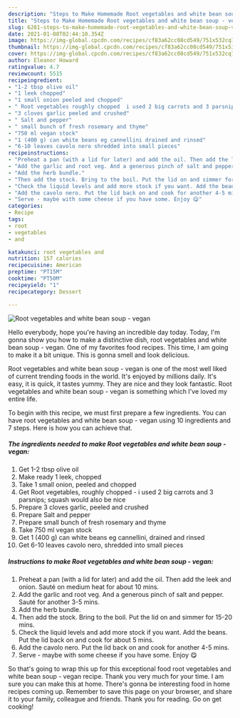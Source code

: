 ```yaml
---
description: "Steps to Make Homemade Root vegetables and white bean soup - vegan"
title: "Steps to Make Homemade Root vegetables and white bean soup - vegan"
slug: 6281-steps-to-make-homemade-root-vegetables-and-white-bean-soup-vegan
date: 2021-01-08T02:44:10.354Z
image: https://img-global.cpcdn.com/recipes/cf83a62cc08cd549/751x532cq70/root-vegetables-and-white-bean-soup-vegan-recipe-main-photo.jpg
thumbnail: https://img-global.cpcdn.com/recipes/cf83a62cc08cd549/751x532cq70/root-vegetables-and-white-bean-soup-vegan-recipe-main-photo.jpg
cover: https://img-global.cpcdn.com/recipes/cf83a62cc08cd549/751x532cq70/root-vegetables-and-white-bean-soup-vegan-recipe-main-photo.jpg
author: Eleanor Howard
ratingvalue: 4.7
reviewcount: 5515
recipeingredient:
- "1-2 tbsp olive oil"
- "1 leek chopped"
- "1 small onion peeled and chopped"
- " Root vegetables roughly chopped  i used 2 big carrots and 3 parsnips squash would also be nice"
- "3 cloves garlic peeled and crushed"
- " Salt and pepper"
- " small bunch of fresh rosemary and thyme"
- "750 ml vegan stock"
- "1 (400 g) can white beans eg cannellini drained and rinsed"
- "6-10 leaves cavolo nero shredded into small pieces"
recipeinstructions:
- "Preheat a pan (with a lid for later) and add the oil. Then add the leek and onion. Sauté on medium heat for about 10 mins."
- "Add the garlic and root veg. And a generous pinch of salt and pepper. Sauté for another 3-5 mins."
- "Add the herb bundle."
- "Then add the stock. Bring to the boil. Put the lid on and simmer for 15-20 mins."
- "Check the liquid levels and add more stock if you want. Add the beans. Put the lid back on and cook for about 5 mins."
- "Add the cavolo nero. Put the lid back on and cook for another 4-5 mins."
- "Serve - maybe with some cheese if you have some. Enjoy 😋"
categories:
- Recipe
tags:
- root
- vegetables
- and

katakunci: root vegetables and 
nutrition: 157 calories
recipecuisine: American
preptime: "PT15M"
cooktime: "PT50M"
recipeyield: "1"
recipecategory: Dessert

---
```



![Root vegetables and white bean soup - vegan](https://img-global.cpcdn.com/recipes/cf83a62cc08cd549/751x532cq70/root-vegetables-and-white-bean-soup-vegan-recipe-main-photo.jpg)

Hello everybody, hope you're having an incredible day today. Today, I'm gonna show you how to make a distinctive dish, root vegetables and white bean soup - vegan. One of my favorites food recipes. This time, I am going to make it a bit unique. This is gonna smell and look delicious.

Root vegetables and white bean soup - vegan is one of the most well liked of current trending foods in the world. It's enjoyed by millions daily. It's easy, it is quick, it tastes yummy. They are nice and they look fantastic. Root vegetables and white bean soup - vegan is something which I've loved my entire life.




To begin with this recipe, we must first prepare a few ingredients. You can have root vegetables and white bean soup - vegan using 10 ingredients and 7 steps. Here is how you can achieve that.

<!--inarticleads1-->

##### The ingredients needed to make Root vegetables and white bean soup - vegan:

1. Get 1-2 tbsp olive oil
1. Make ready 1 leek, chopped
1. Take 1 small onion, peeled and chopped
1. Get  Root vegetables, roughly chopped - i used 2 big carrots and 3 parsnips; squash would also be nice
1. Prepare 3 cloves garlic, peeled and crushed
1. Prepare  Salt and pepper
1. Prepare  small bunch of fresh rosemary and thyme
1. Take 750 ml vegan stock
1. Get 1 (400 g) can white beans eg cannellini, drained and rinsed
1. Get 6-10 leaves cavolo nero, shredded into small pieces




<!--inarticleads2-->

##### Instructions to make Root vegetables and white bean soup - vegan:

1. Preheat a pan (with a lid for later) and add the oil. Then add the leek and onion. Sauté on medium heat for about 10 mins.
1. Add the garlic and root veg. And a generous pinch of salt and pepper. Sauté for another 3-5 mins.
1. Add the herb bundle.
1. Then add the stock. Bring to the boil. Put the lid on and simmer for 15-20 mins.
1. Check the liquid levels and add more stock if you want. Add the beans. Put the lid back on and cook for about 5 mins.
1. Add the cavolo nero. Put the lid back on and cook for another 4-5 mins.
1. Serve - maybe with some cheese if you have some. Enjoy 😋




So that's going to wrap this up for this exceptional food root vegetables and white bean soup - vegan recipe. Thank you very much for your time. I am sure you can make this at home. There's gonna be interesting food in home recipes coming up. Remember to save this page on your browser, and share it to your family, colleague and friends. Thank you for reading. Go on get cooking!
